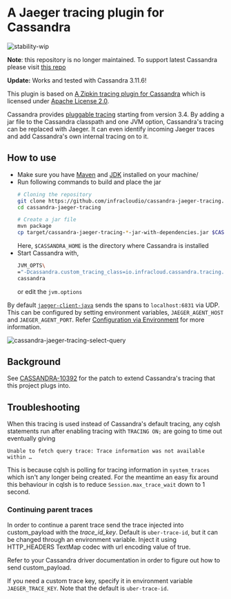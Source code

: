 # A Jaeger tracing plugin for Cassandra

![stability-wip](https://img.shields.io/badge/stability-work_in_progress-lightgrey.svg)

**Note**: this repository is no longer maintained. To support latest Cassandra
please visit [this repo](https://github.com/smok-serwis/cassandra-jaeger-tracing)

**Update:** Works and tested with Cassandra 3.11.6!

This plugin is based on [A Zipkin tracing plugin for
Cassandra](https://github.com/thelastpickle/cassandra-zipkin-tracing)
which is licensed under [Apache License
2.0](https://github.com/thelastpickle/cassandra-zipkin-tracing/blob/master/LICENSE.txt).

Cassandra provides [pluggable
tracing](https://web.archive.org/web/20160402125018/http://www.planetcassandra.org/blog/cassandra-3-4-release-overview/)
starting from version 3.4. By adding a jar file to the Cassandra
classpath and one JVM option, Cassandra's tracing can be replaced with
Jaeger. It can even identify incoming Jaeger traces and add
Cassandra's own internal tracing on to it.

## How to use
- Make sure you have [Maven](https://maven.apache.org/) and
  [JDK](https://openjdk.java.net/) installed on your machine/
- Run following commands to build and place the jar
  ```sh
  # Cloning the repository
  git clone https://github.com/infracloudio/cassandra-jaeger-tracing.git
  cd cassandra-jaeger-tracing

  # Create a jar file
  mvn package
  cp target/cassandra-jaeger-tracing-*-jar-with-dependencies.jar $CASSANDRA_HOME/lib/
  ```
  Here, `$CASSANDRA_HOME` is the directory where Cassandra is installed
- Start Cassandra with,
  ```sh
  JVM_OPTS\
  ="-Dcassandra.custom_tracing_class=io.infracloud.cassandra.tracing.JaegerTracing" \
  cassandra
  ```
  or edit the `jvm.options`

By default
[`jaeger-client-java`](https://github.com/jaegertracing/jaeger-client-java)
sends the spans to `localhost:6831` via UDP. This can be configured by
setting environment variables, `JAEGER_AGENT_HOST` and
`JAEGER_AGENT_PORT`. Refer [Configuration via
Environment](https://github.com/jaegertracing/jaeger-client-java/tree/master/jaeger-core#configuration-via-environment)
for more information.

![cassandra-jaeger-tracing-select-query](https://user-images.githubusercontent.com/5154532/55792869-2ebf3300-5adf-11e9-9326-ad65f0e564ec.png
"SELECT * FROM t;")

## Background
See
[CASSANDRA-10392](https://issues.apache.org/jira/browse/CASSANDRA-10392)
for the patch to extend Cassandra's tracing that this project plugs
into.

## Troubleshooting

When this tracing is used instead of Cassandra's default tracing, any
cqlsh statements run after enabling tracing with `TRACING ON;` are
going to time out eventually giving

```
Unable to fetch query trace: Trace information was not available within …
```

This is because cqlsh is polling for tracing information in
`system_traces` which isn't any longer being created. For the meantime
an easy fix around this behaviour in cqlsh is to reduce
`Session.max_trace_wait` down to 1 second.

### Continuing parent traces

In order to continue a parent trace send the trace injected
into custom_payload with the _trace_id_key_. Default is `uber-trace-id`, but it can be changed through an environment variable.
Inject it using HTTP_HEADERS TextMap codec with url encoding value of true.

Refer to your Cassandra driver documentation in order
to figure out how to send custom_payload.

If you need a custom trace key, specify it in environment
variable `JAEGER_TRACE_KEY`. Note that the default 
is `uber-trace-id`.

